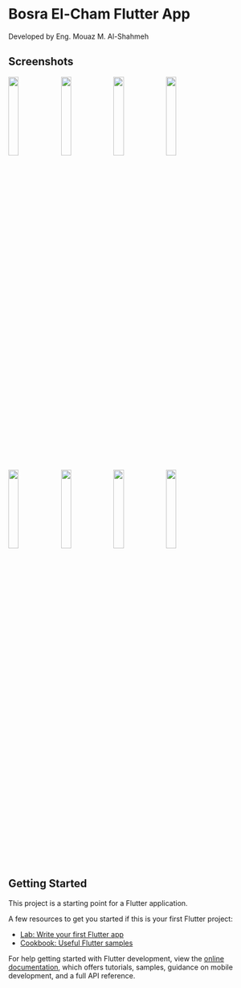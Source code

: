 # Bosra El-Cham Flutter App

Developed by Eng. Mouaz M. Al-Shahmeh

## Screenshots

<div>
  <img src="https://github.com/Eng-Mouaz-M-AlShahmeh/bosra-elcham-flutter-app/assets/86870601/461eed28-6499-43cf-af28-b86ed3496eee" width="20%" />
  <img src="https://github.com/Eng-Mouaz-M-AlShahmeh/bosra-elcham-flutter-app/assets/86870601/c9ad0239-1127-40a3-9139-667de1ece7d8" width="20%" />
  <img src="https://github.com/Eng-Mouaz-M-AlShahmeh/bosra-elcham-flutter-app/assets/86870601/caea5b80-59c2-4fe7-bd8a-d6fff5e7383f" width="20%" />
  <img src="https://github.com/Eng-Mouaz-M-AlShahmeh/bosra-elcham-flutter-app/assets/86870601/1940b325-0104-4c2b-8c4d-ae9b8ce732b7" width="20%" />
  <img src="https://github.com/Eng-Mouaz-M-AlShahmeh/bosra-elcham-flutter-app/assets/86870601/517ae322-dc4a-46a5-968d-2e2f46de5b5e" width="20%" />
  <img src="https://github.com/Eng-Mouaz-M-AlShahmeh/bosra-elcham-flutter-app/assets/86870601/a75d9164-b2d0-42e1-8927-98e599f87764" width="20%" />
  <img src="https://github.com/Eng-Mouaz-M-AlShahmeh/bosra-elcham-flutter-app/assets/86870601/cb3e27d9-7421-4c48-98da-08ce5631768f" width="20%" />
  <img src="https://github.com/Eng-Mouaz-M-AlShahmeh/bosra-elcham-flutter-app/assets/86870601/305ea2ea-1940-47ff-9272-3cbcb0104d6b" width="20%" />
</div>

## Getting Started

This project is a starting point for a Flutter application.

A few resources to get you started if this is your first Flutter project:

- [Lab: Write your first Flutter app](https://docs.flutter.dev/get-started/codelab)
- [Cookbook: Useful Flutter samples](https://docs.flutter.dev/cookbook)

For help getting started with Flutter development, view the
[online documentation](https://docs.flutter.dev/), which offers tutorials,
samples, guidance on mobile development, and a full API reference.
